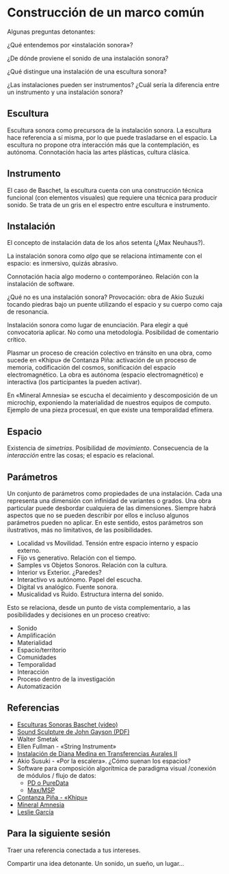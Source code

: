 # Construcción de un marco común

Algunas preguntas detonantes:

¿Qué entendemos por «instalación sonora»?

¿De dónde proviene el sonido de una instalación sonora?

¿Qué distingue una instalación de una escultura sonora?

¿Las instalaciones pueden ser instrumentos? ¿Cuál sería la diferencia entre un instrumento y una instalación sonora?

## Escultura

Escultura sonora como precursora de la instalación sonora.
La escultura hace referencia a sí misma, por lo que puede trasladarse en el espacio.
La escultura no propone otra interacción más que la contemplación, es autónoma.
Connotación hacia las artes plásticas, cultura clásica.

## Instrumento

El caso de Baschet, la escultura cuenta con una construcción técnica funcional (con elementos visuales) que requiere una técnica para producir sonido. Se trata de un gris en el espectro
entre escultura e instrumento.

## Instalación

El concepto de instalación data de los años setenta (¿Max Neuhaus?).

La instalación sonora como _algo_ que se relaciona íntimamente con el espacio: es inmersivo, quizás abrasivo.

Connotación hacia algo moderno o contemporáneo. Relación con la instalación de software.

¿Qué no es una instalación sonora?
Provocación: obra de Akio Suzuki tocando piedras bajo un puente utilizando el espacio y su cuerpo como caja de resonancia.

Instalación sonora como lugar de enunciación. Para elegir a qué convocatoria aplicar.
No como una metodología. Posibilidad de comentario crítico.

Plasmar un proceso de creación colectivo en tránsito en una obra,
como sucede en «Khipu» de Contanza Piña: activación de un proceso de memoria, codificación del cosmos, sonificación del espacio electromagnético.
La obra es autónoma (espacio electromagnético) e interactiva (los participantes la pueden activar).

En «Mineral Amnesia» se escucha el decaimiento y descomposición de un microchip,
exponiendo la materialidad de nuestros equipos de computo. Ejemplo de una pieza procesual,
en que existe una temporalidad efímera.

## Espacio

Existencia de _simetrías_.
Posibilidad de _movimiento_.
Consecuencia de la _interacción_ entre las cosas; el espacio es relacional.

## Parámetros

Un conjunto de parámetros como propiedades de una instalación.
Cada una representa una dimensión con infinidad de variantes o grados.
Una obra particular puede desbordar cualquiera de las dimensiones.
Siempre habrá aspectos que no se pueden describir por ellos
e incluso algunos parámetros pueden no aplicar.
En este sentido, estos parámetros son ilustrativos, más no limitativos, de las posibilidades.

* Localidad vs Movilidad. Tensión entre espacio interno y espacio externo.
* Fijo vs generativo. Relación con el tiempo.
* Samples vs Objetos Sonoros. Relación con la cultura.
* Interior vs Exterior. ¿Paredes?
* Interactivo vs autónomo. Papel del escucha.
* Digital vs analógico. Fuente sonora.
* Musicalidad vs Ruido. Estructura interna del sonido.

Esto se relaciona, desde un punto de vista complementario, a las posibilidades y decisiones en un proceso creativo:

* Sonido
* Amplificación
* Materialidad
* Espacio/territorio
* Comunidades
* Temporalidad
* Interacción
* Proceso dentro de la investigación
* Automatización

## Referencias

* [Esculturas Sonoras Baschet (video)](https://www.youtube.com/watch?v=HdNTsLJZJmU)
* [Sound Sculpture de John Gayson (PDF)](https://monoskop.org/images/2/2c/Grayson_John_ed_Sound_Sculpture.pdf)
* Walter Smetak
* Ellen Fullman - «String Instrument»
* [Instalación de Diana Medina en Transferencias Aurales II](https://dianamedinaprieto.wixsite.com/2204/proyectos)
* Akio Susuki - «Por la escalera». ¿Cómo suenan los espacios?
* Software para composición algorítmica de paradigma visual /conexión de módulos / flujo de datos:
  * [PD o PureData](https://puredata.info/)
  * [Max/MSP](https://cycling74.com/shop/max)
* [Contanza Piña - «Khipu»](https://youtu.be/K1_XCmKQvFo?si=wfhUuLqC39N3FmCo)
* [Mineral Amnesia](https://www.youtube.com/watch?v=1pCWNdojoV8)
* [Leslie García](https://lessnullvoid.cc/content/)

## Para la siguiente sesión

Traer una referencia conectada a tus intereses.

Compartir una idea detonante. Un sonido, un sueño, un lugar...
